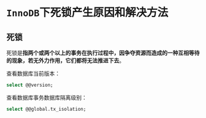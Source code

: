 # `InnoDB`下死锁产生原因和解决方法

## 死锁

死锁是**指两个或两个以上的事务在执行过程中，因争夺资源而造成的一种互相等待的现象，若无外力作用，它们都将无法推进下去**。


查看数据库当前版本：
```sql
select @@version;
```

查看数据库事务数据库隔离级别：
```sql
select @@global.tx_isolation;
```